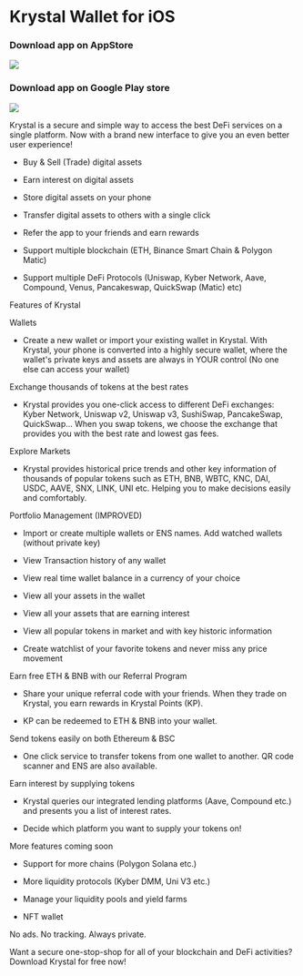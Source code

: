 # Krystal Wallet for iOS


### Download app on AppStore 
[<img src="https://kyberswap.com/app/images/apple_store.svg">](https://apps.apple.com/us/app/krystal-one-platform-all-defi/id1558105691)

### Download app on Google Play store 
[<img src="https://kyberswap.com/app/images/google_play_store.svg">](https://play.google.com/store/apps/details?id=com.kyrd.krystal) 



Krystal is a secure and simple way to access the best DeFi services on a single platform. Now with a brand new interface to give you an even better user experience!


- Buy & Sell (Trade) digital assets

- Earn interest on digital assets

- Store digital assets on your phone

- Transfer digital assets to others with a single click

- Refer the app to your friends and earn rewards

- Support multiple blockchain (ETH, Binance Smart Chain & Polygon Matic)

- Support multiple DeFi Protocols (Uniswap, Kyber Network, Aave, Compound, Venus, Pancakeswap, QuickSwap (Matic) etc)


Features of Krystal


Wallets

- Create a new wallet or import your existing wallet in Krystal. With Krystal, your phone is converted into a highly secure wallet, where the wallet's private keys and assets are always in YOUR control (No one else can access your wallet)


Exchange thousands of tokens at the best rates

- Krystal provides you one-click access to different DeFi exchanges: Kyber Network, Uniswap v2, Uniswap v3, SushiSwap, PancakeSwap, QuickSwap... When you swap tokens, we choose the exchange that provides you with the best rate and lowest gas fees.


Explore Markets

- Krystal provides historical price trends and other key information of thousands of popular tokens such as ETH, BNB, WBTC, KNC, DAI, USDC, AAVE, SNX, LINK, UNI etc. Helping you to make decisions easily and comfortably.


Portfolio Management (IMPROVED)

- Import or create multiple wallets or ENS names. Add watched wallets (without private key)

- View Transaction history of any wallet

- View real time wallet balance in a currency of your choice

- View all your assets in the wallet

- View all your assets that are earning interest

- View all popular tokens in market and with key historic information

- Create watchlist of your favorite tokens and never miss any price movement


Earn free ETH & BNB with our Referral Program

- Share your unique referral code with your friends. When they trade on Krystal, you earn rewards in Krystal Points (KP).

- KP can be redeemed to ETH & BNB into your wallet.


Send tokens easily on both Ethereum & BSC

- One click service to transfer tokens from one wallet to another. QR code scanner and ENS are also available.


Earn interest by supplying tokens

- Krystal queries our integrated lending platforms (Aave, Compound etc.) and presents you a list of interest rates.

- Decide which platform you want to supply your tokens on!


More features coming soon

- Support for more chains (Polygon Solana etc.)

- More liquidity protocols (Kyber DMM, Uni V3 etc.)

- Manage your liquidity pools and yield farms

- NFT wallet


No ads. No tracking. Always private.


Want a secure one-stop-shop for all of your blockchain and DeFi activities? Download Krystal for free now!
